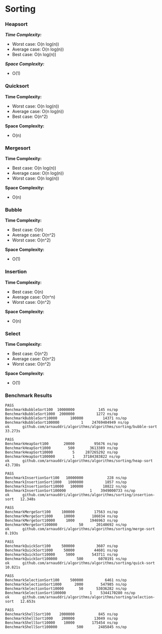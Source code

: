 # Sorting

### Heapsort

***Time Complexity:***
* Worst case: O(n log(n))
* Average case: O(n log(n))
* Best case: O(n log(n))

***Space Complexity:***
* O(1)

### Quicksort

**Time Complexity:**
* Worst case: O(n log(n))
* Average case: O(n log(n))
* Best case: O(n^2)

**Space Complexity:**
* O(n)

### Mergesort

**Time Complexity:**
* Best case: O(n log(n))
* Average case: O(n log(n))
* Worst case: O(n log(n))

**Space Complexity:**
* O(n)

### Bubble

**Time Complexity:**
* Best case: O(n)
* Average case: O(n^2)
* Worst case: O(n^2)

**Space Complexity:**
* O(1)

### Insertion

**Time Complexity:**
* Best case: O(n)
* Average case: O(n^n)
* Worst case: O(n^2)

**Space Complexity:**
* O(n)

### Select

**Time Complexity:**
* Best case: O(n^2)
* Average case: O(n^2)
* Worst case: O(n^2)

**Space Complexity:**
* O(1)


### Benchmark Results

```
PASS
BenchmarkBubbleSort100	10000000	       145 ns/op
BenchmarkBubbleSort1000	 2000000	      1272 ns/op
BenchmarkBubbleSort10000	  100000	     14371 ns/op
BenchmarkBubbleSort100000	       1	24769404949 ns/op
ok  	github.com/arnauddri/algorithms/algorithms/sorting/bubble-sort	33.273s

PASS
BenchmarkHeapSort100	   20000	     95676 ns/op
BenchmarkHeapSort1000	     500	   3613389 ns/op
BenchmarkHeapSort10000	       5	 287265292 ns/op
BenchmarkHeapSort100000	       1	37184383822 ns/op
ok  	github.com/arnauddri/algorithms/algorithms/sorting/heap-sort	43.738s

PASS
BenchmarkInsertionSort100	10000000	       228 ns/op
BenchmarkInsertionSort1000	 1000000	      1857 ns/op
BenchmarkInsertionSort10000	  100000	     18822 ns/op
BenchmarkInsertionSort100000	       1	3949000733 ns/op
ok  	github.com/arnauddri/algorithms/algorithms/sorting/insertion-sort	12.348s

PASS
BenchmarkMergeSort100	  100000	     17563 ns/op
BenchmarkMergeSort1000	   10000	    186034 ns/op
BenchmarkMergeSort10000	    1000	   1946963 ns/op
BenchmarkMergeSort100000	      50	  20140692 ns/op
ok  	github.com/arnauddri/algorithms/algorithms/sorting/merge-sort	8.193s

PASS
BenchmarkQuickSort100	  500000	      3607 ns/op
BenchmarkQuickSort1000	   50000	     44601 ns/op
BenchmarkQuickSort10000	    5000	    543711 ns/op
BenchmarkQuickSort100000	     500	   6070191 ns/op
ok  	github.com/arnauddri/algorithms/algorithms/sorting/quick-sort	10.821s

PASS
BenchmarkSelectionSort100	  500000	      6461 ns/op
BenchmarkSelectionSort1000	    2000	    547985 ns/op
BenchmarkSelectionSort10000	      50	  53036282 ns/op
BenchmarkSelectionSort100000	       1	5344170280 ns/op
ok  	github.com/arnauddri/algorithms/algorithms/sorting/selection-sort	12.653s

PASS
BenchmarkShellSort100	 2000000	       845 ns/op
BenchmarkShellSort1000	  200000	     13049 ns/op
BenchmarkShellSort10000	   10000	    175454 ns/op
BenchmarkShellSort100000	     500	   2485845 ns/op
```
